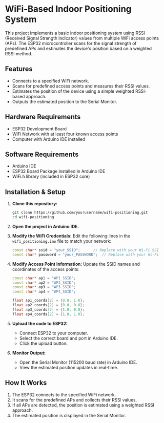# WiFi-Based Indoor Positioning System

This project implements a basic indoor positioning system using RSSI (Received Signal Strength Indicator) values from multiple WiFi access points (APs). The ESP32 microcontroller scans for the signal strength of predefined APs and estimates the device's position based on a weighted RSSI method.

## Features
- Connects to a specified WiFi network.
- Scans for predefined access points and measures their RSSI values.
- Estimates the position of the device using a simple weighted RSSI-based approach.
- Outputs the estimated position to the Serial Monitor.

## Hardware Requirements
- ESP32 Development Board
- WiFi Network with at least four known access points
- Computer with Arduino IDE installed

## Software Requirements
- Arduino IDE
- ESP32 Board Package installed in Arduino IDE
- WiFi.h library (included in ESP32 core)

## Installation & Setup
1. **Clone this repository:**
   ```sh
   git clone https://github.com/yourusername/wifi-positioning.git
   cd wifi-positioning
   ```

2. **Open the project in Arduino IDE.**

3. **Modify the WiFi Credentials:**
   Edit the following lines in the `wifi_positioning.ino` file to match your network:
   ```cpp
   const char* ssid = "your_SSID";      // Replace with your Wi-Fi SSID
   const char* password = "your_PASSWORD";  // Replace with your Wi-Fi Password
   ```

4. **Modify Access Point Information:**
   Update the SSID names and coordinates of the access points:
   ```cpp
   const char* ap1 = "AP1_SSID";
   const char* ap2 = "AP2_SSID";
   const char* ap3 = "AP3_SSID";
   const char* ap4 = "AP4_SSID";
   
   float ap1_coords[2] = {0.0, 1.0};
   float ap2_coords[2] = {0.0, 0.0};
   float ap3_coords[2] = {1.0, 0.0};
   float ap4_coords[2] = {1.0, 1.0};
   ```

5. **Upload the code to ESP32:**
   - Connect ESP32 to your computer.
   - Select the correct board and port in Arduino IDE.
   - Click the upload button.

6. **Monitor Output:**
   - Open the Serial Monitor (115200 baud rate) in Arduino IDE.
   - View the estimated position updates in real-time.

## How It Works
1. The ESP32 connects to the specified WiFi network.
2. It scans for the predefined APs and collects their RSSI values.
3. If all APs are detected, the position is estimated using a weighted RSSI approach.
4. The estimated position is displayed in the Serial Monitor.





